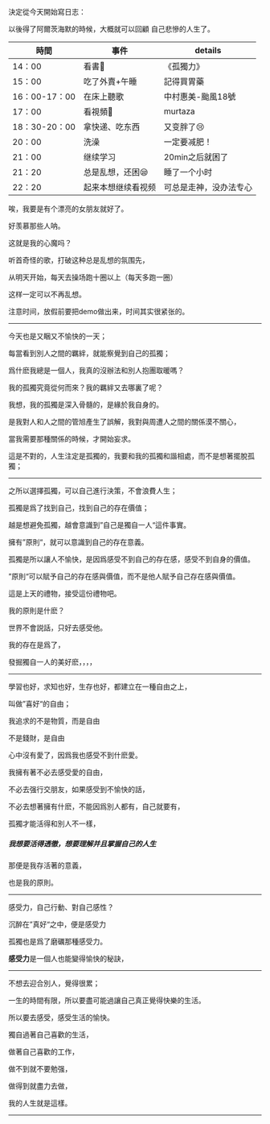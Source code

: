 決定從今天開始寫日志：

以後得了阿爾茨海默的時候，大概就可以回顧 自己悲慘的人生了。


| 時間          | 事件                   | details                |
| ------------- | ---------------------- | ---------------------- |
| 14：00        | 看書:tomato:           | 《孤獨力》             |
| 15：00        | 吃了外賣+午睡          | 記得買胃藥             |
| 16：00-17：00 | 在床上聽歌             | 中村惠美-颱風18號      |
| 17：00        | 看視頻:tomato:         | murtaza                |
| 18：30-20：00 | 拿快递、吃东西         | 又变胖了:cry:          |
| 20：00        | 洗澡                   | 一定要减肥！           |
| 21：00        | 继续学习               | 20min之后就困了        |
| 21：20        | 总是乱想，还困:sleepy: | 睡了一个小时           |
| 22：20        | 起来本想继续看视频     | 可总是走神，没办法专心 |

唉，我要是有个漂亮的女朋友就好了。

好羡慕那些人呐。

这就是我的心魔吗？

听首奇怪的歌，打破这种总是乱想的氛围先，

从明天开始，每天去操场跑十圈以上（每天多跑一圈）

这样一定可以不再乱想。

注意时间，放假前要把demo做出来，时间其实很紧张的。


---

今天也是又睏又不愉快的一天；

每當看到別人之間的羈絆，就能察覺到自己的孤獨；

爲什麽我總是一個人，我真的沒辦法和別人抱團取暖嗎？

我的孤獨究竟從何而來？我的羈絆又去哪裏了呢？

我想，我的孤獨是深入骨髓的，是緣於我自身的。

是我對人和人之間的管旭產生了誤解，我對與周遭人之間的關係漠不關心，

當我需要那種關係的時候，才開始妄求。

這是不對的，人生注定是孤獨的，我要和我的孤獨和諧相處，而不是想著擺脫孤獨；

---





之所以選擇孤獨，可以自己進行決策，不會浪費人生；

孤獨是爲了找到自己，找到自己的存在價值；

越是想避免孤獨，越會意識到”自己是獨自一人“這件事實。

擁有”原則“，就可以意識到自己的存在意義。

孤獨是所以讓人不愉快，是因爲感受不到自己的存在感，感受不到自身的價值。

”原則“可以賦予自己的存在感與價值，而不是他人賦予自己存在感與價值。

這是上天的禮物，接受這份禮物吧。



我的原則是什麽？

世界不會説話，只好去感受他。

我的存在是爲了，

發掘獨自一人的美好麽，，，，

---

學習也好，求知也好，生存也好，都建立在一種自由之上，

叫做”喜好“的自由；

我追求的不是物質，而是自由

不是錢財，是自由



心中沒有愛了，因爲我也感受不到什麽愛。



我擁有著不必去感受愛的自由，

不必去强行交朋友，如果感受到不愉快的話，

不必去想著擁有什麽，不能因爲別人都有，自己就要有，

孤獨才能活得和別人不一樣，

##### **我想要活得透徹，想要理解并且掌握自己的人生**

那便是我存活著的意義，

也是我的原則。

---

感受力，自己行動、對自己感性？

沉醉在”真好“之中，便是感受力

孤獨也是爲了磨礪那種感受力。

**感受力**是一個人也能變得愉快的秘訣，

---

不想去迎合別人，覺得很累；



一生的時間有限，所以要盡可能過讓自己真正覺得快樂的生活。

所以要去感受，感受生活的愉快。



獨自過著自己喜歡的生活，

做著自己喜歡的工作，

做不到就不要勉强，

做得到就盡力去做，

我的人生就是這樣。

---













